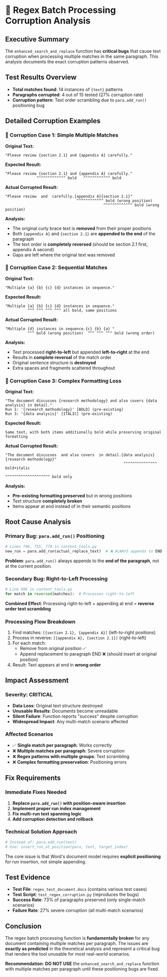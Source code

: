 # 🚨 Regex Batch Processing Corruption Analysis

## Executive Summary
The `enhanced_search_and_replace` function has **critical bugs** that cause text corruption when processing multiple matches in the same paragraph. This analysis documents the exact corruption patterns observed.

## Test Results Overview
- **Total matches found**: 14 instances of `{text}` patterns
- **Paragraphs corrupted**: 4 out of 15 tested (27% corruption rate)
- **Corruption pattern**: Text order scrambling due to `para.add_run()` positioning bug

## Detailed Corruption Examples

### 🔴 Corruption Case 1: Simple Multiple Matches
**Original Text:**
```
"Please review {section 2.1} and {appendix A} carefully."
```

**Expected Result:**
```
"Please review {section 2.1} and {appendix A} carefully."
              ^^^^^^^^^^^^^ bold   ^^^^^^^^^^^^ bold
```

**Actual Corrupted Result:**
```
"Please review  and  carefully.{appendix A}{section 2.1}"
                                ^^^^^^^^^^^^ bold (wrong position)
                                            ^^^^^^^^^^^^^ bold (wrong position)
```

**Analysis:**
- The original curly brace text is **removed** from their proper positions
- Both `{appendix A}` and `{section 2.1}` are **appended to the end** of the paragraph
- The text order is **completely reversed** (should be section 2.1 first, appendix A second)
- Gaps are left where the original text was removed

### 🔴 Corruption Case 2: Sequential Matches
**Original Text:**
```
"Multiple {a} {b} {c} {d} instances in sequence."
```

**Expected Result:**
```
"Multiple {a} {b} {c} {d} instances in sequence."
          ^^^ ^^^ ^^^ ^^^ all bold, same positions
```

**Actual Corrupted Result:**
```
"Multiple {d} instances in sequence.{c} {b} {a} "
          ^^^ bold (wrong position)  ^^^ ^^^ ^^^ bold (wrong order)
```

**Analysis:**
- Text processed **right-to-left** but appended **left-to-right** at the end
- Results in **complete reversal** of the match order
- Original sentence structure is **destroyed**
- Extra spaces and fragments scattered throughout

### 🔴 Corruption Case 3: Complex Formatting Loss
**Original Text:**
```
"The document discusses {research methodology} and also covers {data analysis} in detail."
Run 1: '{research methodology}' [BOLD] (pre-existing)
Run 3: '{data analysis}' [ITALIC] (pre-existing)
```

**Expected Result:**
```
Same text, with both items additionally bold while preserving original formatting
```

**Actual Corrupted Result:**
```
"The document discusses  and also covers  in detail.{data analysis}{research methodology}"
                                                     ^^^^^^^^^^^^^^^ bold+italic
                                                                    ^^^^^^^^^^^^^^^^^^^^ bold only
```

**Analysis:**
- **Pre-existing formatting preserved** but in wrong positions
- Text structure **completely broken**
- Items appear at end instead of in their semantic positions

## Root Cause Analysis

### Primary Bug: `para.add_run()` Positioning
```python
# Lines 746, 755, 774 in content_tools.py
new_run = para.add_run(actual_replace_text)  # ❌ ALWAYS appends to END
```

**Problem**: `para.add_run()` always appends to the **end of the paragraph**, not at the current position.

### Secondary Bug: Right-to-Left Processing
```python
# Line 696 in content_tools.py  
for match in reversed(matches):  # Processes right-to-left
```

**Combined Effect**: Processing right-to-left + appending at end = **reverse order text scrambling**

### Processing Flow Breakdown
1. Find matches: `[{section 2.1}, {appendix A}]` (left-to-right positions)
2. Process in reverse: `[{appendix A}, {section 2.1}]` (right-to-left)
3. For each match:
   - Remove from original position ✅ 
   - Append replacement to paragraph END ❌ (should insert at original position)
4. Result: Text appears at end in **wrong order**

## Impact Assessment

### Severity: **CRITICAL**
- **Data Loss**: Original text structure destroyed
- **Unusable Results**: Documents become unreadable
- **Silent Failure**: Function reports "success" despite corruption
- **Widespread Impact**: Any multi-match scenario affected

### Affected Scenarios
- ✅ **Single match per paragraph**: Works correctly
- ❌ **Multiple matches per paragraph**: Severe corruption  
- ❌ **Regex patterns with multiple groups**: Text scrambling
- ❌ **Complex formatting preservation**: Positioning errors

## Fix Requirements

### Immediate Fixes Needed
1. **Replace `para.add_run()` with position-aware insertion**
2. **Implement proper run index management**
3. **Fix multi-run text spanning logic**
4. **Add corruption detection and rollback**

### Technical Solution Approach
```python
# Instead of: para.add_run(text)
# Use: insert_run_at_position(para, text, target_index)
```

The core issue is that Word's document model requires **explicit positioning** for run insertion, not simple appending.

## Test Evidence
- **Test File**: `regex_test_document.docx` (contains various test cases)
- **Test Script**: `test_regex_corruption.py` (reproduces the bugs)
- **Success Rate**: 73% of paragraphs preserved (only single-match scenarios)
- **Failure Rate**: 27% severe corruption (all multi-match scenarios)

## Conclusion
The regex batch processing function is **fundamentally broken** for any document containing multiple matches per paragraph. The issues are **exactly as predicted** in the theoretical analysis and represent a critical bug that renders the tool unusable for most real-world scenarios.

**Recommendation**: **DO NOT USE** the `enhanced_search_and_replace` function with multiple matches per paragraph until these positioning bugs are fixed.
